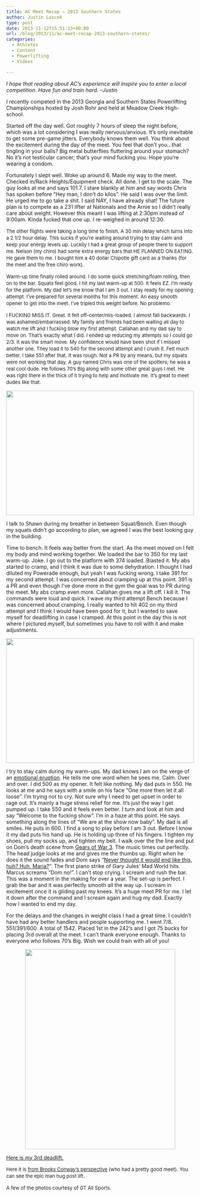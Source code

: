 ```yaml
---
title: AC Meet Recap – 2013 Southern States
author: Justin Lascek
type: post
date: 2013-11-12T15:51:13+00:00
url: /blog/2013/11/ac-meet-recap-2013-southern-states/
categories:
  - Athletes
  - Content
  - Powerlifting
  - Videos

---
```

_I hope that reading about AC&#8217;s experience will inspire you to enter a local competition. Have fun and train hard. &#8211;Justin_

I recently competed in the 2013 Georgia and Southern States Powerlifting Championships hosted by Josh Rohr and held at Meadow Creek High-school.

Started off the day well. Got roughly 7 hours of sleep the night before, which was a lot considering I was really nervous/anxious. It&#8217;s only inevitable to get some pre-game jitters. Everybody knows them well. You think about the excitement during the day of the meet. You feel that don&#8217;t you&#8230;that tingling in your balls? Big metal butterflies fluttering around your stomach? No it&#8217;s not testicular cancer; that&#8217;s your mind fucking you. Hope you&#8217;re wearing a condom.

Fortunately I slept well. Woke up around 6. Made my way to the meet. Checked in/Rack Heights/Equipment check. All done. I get to the scale. The guy looks at me and says 101.7. I stare blankly at him and say words Chris has spoken before &#8220;Hey man, I don&#8217;t do kilos&#8221;. He said I was over the limit. He urged me to go take a shit. I said NAY, I have already shat! The future plan is to compete as a 231 lifter at Nationals and the Arnie so I didn&#8217;t really care about weight. However this meant I was lifting at 2:30pm instead of 9:00am. Kinda fucked that one up. I re-weighed in around 12:30.

<span style="line-height: 18px; font-size: 13px;">The other flights were taking a long time to finish. A 30 min delay which turns into a 2 1/2 hour delay. This sucks if you&#8217;re waiting around trying to stay calm and keep your energy levels up. Luckily I had a great group of people there to support me. Nelson (my chiro) had some extra energy bars that HE PLANNED ON EATING. He gave them to me. I bought him a 40 dollar Chipotle gift card as a thanks (for the meet and the free chiro work).</span>

 <span style="line-height: 18px; font-size: 13px;">Warm-up time finally rolled around. I do some quick stretching/foam rolling, then on to the bar. Squats feel good. I hit my last warm-up at 500. It feels EZ. I&#8217;m ready for the platform. My dad let&#8217;s me know that I am 3 out. I stay ready for my opening attempt. I&#8217;ve prepared for several months for this moment. An easy smooth opener to get into the meet. I&#8217;ve tripled this weight before. No problemo. </span>

<span style="line-height: 18px; font-size: 13px;">I FUCKING MISS IT. Great. It felt off-center/mis-loaded. I almost fall backwards. I was ashamed/embarrassed. My family and friends had been waiting all day to watch me lift and I fucking blow my first attempt. Callahan and my dad say to move on. That&#8217;s exactly what I did. I ended up reducing my attempts so I could go 2/3. It was the smart move. My confidence would have been shot if I missed another one. They load it to 540 for the second attempt and I crush it. Felt much better. I take 551 after that. It was rough. Not a PR by any means, but my squats were not working that day. A guy named Chris was one of the spotters; he was a real cool dude. He follows 70&#8217;s Big along with some other great guys I met. He was right there in the thick of it trying to help and motivate me. It&#8217;s great to meet dudes like that.</span>

<p style="text-align: center;">
  <a href="http://imgur.com/FdK6Gs0"><img class="aligncenter" title="Hosted by imgur.com" alt="" src="http://i.imgur.com/FdK6Gs0.jpg" width="504" height="335" /></a>
</p>

I talk to Shawn during my breather in between Squat/Bench. Even though my squats didn&#8217;t go according to plan, we agreed I was the best looking guy in the building.

Time to bench. It feels way better from the start. As the meet moved on I felt my body and mind working together. We loaded the bar to 350 for my last warm-up. Joke. I go out to the platform with 374 loaded. Blasted it. My abs started to cramp, and I think it was due to some dehydration. I thought I had diluted my Powerade enough, but yeah I was fucking wrong. I take 391 for my second attempt. I was concerned about cramping up at this point. 391 is a PR and even though I&#8217;ve done more in the gym the goal was to PR during the meet. My abs cramp even more. Callahan gives me a lift off. I kill it. The commands were loud and quick. I wave my third attempt Bench because I was concerned about cramping. I really wanted to hit 402 on my third attempt and I think I would have been good for it, but I wanted to save myself for deadlifting in case I cramped. At this point in the day this is not where I pictured myself, but sometimes you have to roll with it and make adjustments.

<p style="text-align: center;">
  <a href="http://imgur.com/bD2EJtk"><img class="aligncenter" title="Hosted by imgur.com" alt="" src="http://i.imgur.com/bD2EJtk.jpg" width="504" height="335" /></a>
</p>

I try to stay calm during my warm-ups. My dad knows I am on the verge of an [emotional eruption][1]. He tells me one word when he sees me. Calm. Over and over. I did 500 as my opener. It felt like nothing. My dad puts in 550. He looks at me and he says with a smile on his face &#8220;One more then let it all loose&#8221;. I&#8217;m trying not to cry. Not sure why I need to get upset in order to rage out. It&#8217;s mainly a huge stress relief for me. It&#8217;s just the way I get pumped up. I take 550 and it feels even better. I turn and look at him and say &#8220;Welcome to the fucking show&#8221;. I&#8217;m in a haze at this point. He says something along the lines of &#8220;We are at the show now baby&#8221;. My dad is all smiles. He puts in 600. I find a song to play before I am 3 out. Before I know it my dad puts his hand up. He is holding up three of his fingers. I tighten my shoes, pull my socks up, and tighten my belt. I walk over the the line and put on Dom&#8217;s death scene from [Gears of War 3][2]. The music times out perfectly. The head judge looks at me and gives me the thumbs up. Right when he does it the sound fades and Dom says &#8220;[Never thought it would end like this, huh? Huh, Maria?][3]&#8220;. The first piano strike of Gary Jules&#8217; Mad World hits. Marcus screams &#8220;Dom no!&#8221;. I can&#8217;t stop crying. I scream and rush the bar. This was a moment in the making for over a year. The set-up is perfect. I grab the bar and it was perfectly smooth all the way up. I scream in excitement once it is gliding past my knees. It&#8217;s a huge meet PR for me. I let it down after the command and I scream again and hug my dad. Exactly how I wanted to end my day.

For the delays and the changes in weight class I had a great time. I couldn&#8217;t have had any better handlers and people supporting me. I went 7/8. 551/391/600. A total of 1542. Placed 1st in the 242&#8217;s and I got 75 bucks for placing 3rd overall at the meet. I can&#8217;t thank everyone enough. Thanks to everyone who follows 70&#8217;s Big. Wish we could train with all of you!

<p style="text-align: center;">
  <a href="http://imgur.com/yyU20zw"><img class="aligncenter" title="Hosted by imgur.com" alt="" src="http://i.imgur.com/yyU20zw.jpg" width="403" height="538" /></a>
</p>

<a href="http://youtu.be/E1sHTzRU1XI" target="_blank">Here is my 3rd deadlift.</a>

<span style="line-height: 18px; font-size: 13px;">Here it is <a href="http://youtu.be/CN-TVO00mM0" target="_blank">from Brooks Conway&#8217;s perspective</a> (who had a pretty good meet). You can see the epic man hug post lift.</span>

<span style="line-height: 18px; font-size: 13px;">A few of the photos courtesy of GT All Sports.</span>

 [1]: http://www.youtube.com/watch?v=LhqUk28OwHs
 [2]: http://www.youtube.com/watch?v=lEq0oV21tHI
 [3]: http://youtu.be/lEq0oV21tHI
